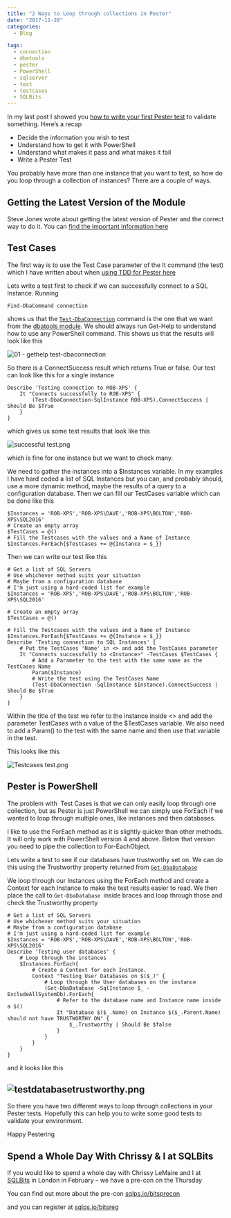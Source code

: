 ```yaml
---
title: "2 Ways to Loop through collections in Pester"
date: "2017-11-28"
categories:
  - Blog

tags:
  - connection
  - dbatools
  - pester
  - PowerShell
  - sqlserver
  - test
  - testcases
  - SQLBits
---
```

In my last post I showed you [how to write your first Pester test](https://blog.robsewell.com/write-your-first-pester-test-today/) to validate something. Here’s a recap

*   Decide the information you wish to test
*   Understand how to get it with PowerShell
*   Understand what makes it pass and what makes it fail
*   Write a Pester Test

You probably have more than one instance that you want to test, so how do you loop through a collection of instances? There are a couple of ways.

Getting the Latest Version of the Module
----------------------------------------

Steve Jones wrote about getting the latest version of Pester and the correct way to do it. You can [find the important information here](https://voiceofthedba.com/2017/11/27/installing-pester/)

Test Cases
----------

The first way is to use the Test Case parameter of the It command (the test) which I have written about when [using TDD for Pester here](https://blog.robsewell.com/writing-dynamic-and-random-tests-cases-for-pester/)

Lets write a test first to check if we can successfully connect to a SQL Instance. Running

`Find-DbaCommand connection`

shows us that the [`Test-DbaConnection`](https://dbatools.io/functions/test-dbaconnection/) command is the one that we want from the [dbatools module](http://dbatools.io). We should always run Get-Help to understand how to use any PowerShell command. This shows us that the results will look like this

![01 - gethelp test-dbaconnection](https://blog.robsewell.com/assets/uploads/2017/11/01-gethelp-test-dbaconnection.png)

So there is a ConnectSuccess result which returns True or false. Our test can look like this for a single instance
```
Describe 'Testing connection to ROB-XPS' {
    It "Connects successfully to ROB-XPS" {
        (Test-DbaConnection-SqlInstance ROB-XPS).ConnectSuccess | Should Be $True
    }
}
```
which gives us some test results that look like this

![successful test.png](https://blog.robsewell.com/assets/uploads/2017/11/successful-test.png)

which is fine for one instance but we want to check many.

We need to gather the instances into a $Instances variable. In my examples I have hard coded a list of SQL Instances but you can, and probably should, use a more dynamic method, maybe the results of a query to a configuration database. Then we can fill our TestCases variable which can be done like this
```
$Instances = 'ROB-XPS','ROB-XPS\DAVE','ROB-XPS\BOLTON','ROB-XPS\SQL2016'
# Create an empty array
$TestCases = @()
# Fill the Testcases with the values and a Name of Instance
$Instances.ForEach{$TestCases += @{Instance = $_}}
```
Then we can write our test like this
```
# Get a list of SQL Servers
# Use whichever method suits your situation
# Maybe from a configuration database
# I'm just using a hard-coded list for example
$Instances = 'ROB-XPS','ROB-XPS\DAVE','ROB-XPS\BOLTON','ROB-XPS\SQL2016'

# Create an empty array
$TestCases = @()

# Fill the Testcases with the values and a Name of Instance
$Instances.ForEach{$TestCases += @{Instance = $_}}
Describe 'Testing connection to SQL Instances' {
    # Put the TestCases 'Name' in <> and add the TestCases parameter
    It "Connects successfully to <Instance>" -TestCases $TestCases {
        # Add a Parameter to the test with the same name as the TestCases Name
        Param($Instance)
        # Write the test using the TestCases Name
        (Test-DbaConnection -SqlInstance $Instance).ConnectSuccess | Should Be $True
    }
}
```
Within the title of the test we refer to the instance inside <> and add the parameter TestCases with a value of the $TestCases variable. We also need to add a Param() to the test with the same name and then use that variable in the test.

This looks like this

![Testcases test.png](https://blog.robsewell.com/assets/uploads/2017/11/Testcases-test.png)

Pester is PowerShell
--------------------

The problem with  Test Cases is that we can only easily loop through one collection, but as Pester is just PowerShell we can simply use ForEach if we wanted to loop through multiple ones, like instances and then databases.

I like to use the ForEach method as it is slightly quicker than other methods. It will only work with PowerShell version 4 and above. Below that version you need to pipe the collection to For-EachObject.

Lets write a test to see if our databases have trustworthy set on. We can do this using the Trustworthy property returned from [`Get-DbaDatabase`](https://dbatools.io/functions/Get-DbaDatabase/)

We loop through our Instances using the ForEach method and create a Context for each Instance to make the test results easier to read. We then place the call to `Get-DbaDatabase `inside braces and loop through those and check the Trustworthy property
```
# Get a list of SQL Servers
# Use whichever method suits your situation
# Maybe from a configuration database
# I'm just using a hard-coded list for example
$Instances = 'ROB-XPS','ROB-XPS\DAVE','ROB-XPS\BOLTON','ROB-XPS\SQL2016'
Describe 'Testing user databases' {
    # Loop through the instances
    $Instances.ForEach{
        # Create a Context for each Instance.
        Context "Testing User Databases on $($_)" {
            # Loop through the User databases on the instance
            (Get-DbaDatabase -SqlInstance $_ -ExcludeAllSystemDb).ForEach{
                # Refer to the database name and Instance name inside a $()
                It "Database $($_.Name) on Instance $($_.Parent.Name) should not have TRUSTWORTHY ON" {
                    $_.Trustworthy | Should Be $false
                }
            }
        }
    }
}
```
and it looks like this

![testdatabasetrustworthy.png](https://blog.robsewell.com/assets/uploads/2017/11/testdatabasetrustworthy.png)
------------------------------------------------------------------------------------------------------------------------------------

So there you have two different ways to loop through collections in your Pester tests. Hopefully this can help you to write some good tests to validate your environment.

Happy Pestering

Spend a Whole Day With Chrissy & I at SQLBits
---------------------------------------------

If you would like to spend a whole day with Chrissy LeMaire and I at [SQLBits](http://sqlbits.com) in London in February – we have a pre-con on the Thursday

You can find out more about the pre-con [sqlps.io/bitsprecon](http://sqlps.io/bitsprecon)

and you can register at [sqlps.io/bitsreg](http://sqlps.io/bitsreg)

